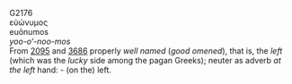 <body>
  <p>G2176<br>  εὐώνυμος  <br> euōnumos  <br><i>yoo-o‘-noo-mos </i><br>From <a href="g2095.htm">2095</a> and <a href="g3686.htm">3686</a>  properly <i>well</i> <i>named</i> (<i>good</i> <i>omened</i>), that is, the <i>left</i> (which was the <i>lucky</i> side among the pagan Greeks); neuter as adverb <i>at</i> <i>the</i> <i>left</i> hand: - (on the) left.<br></p>
 </body>